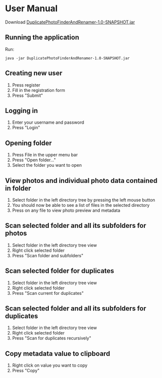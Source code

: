 # User Manual

Download [DuplicatePhotoFinderAndRenamer-1.0-SNAPSHOT.jar](https://github.com/shomarov/ohte-2020/releases/tag/v1.0)

## Running the application

Run:

    java -jar DuplicatePhotoFinderAndRenamer-1.0-SNAPSHOT.jar

## Creating new user

1. Press register
2. Fill in the registration form
3. Press "Submit"

## Logging in

1. Enter your username and password
2. Press "Login"

## Opening folder

1. Press File in the upper menu bar
2. Press "Open folder..."
3. Select the folder you want to open

## View photos and individual photo data contained in folder

1. Select folder in the left directory tree by pressing the left mouse button
2. You should now be able to see a list of files in the selected directory
3. Press on any file to view photo preview and metadata

## Scan selected folder and all its subfolders for photos

1. Select folder in the left directory tree view
2. Right click selected folder
3. Press "Scan folder and subfolders"

## Scan selected folder for duplicates

1. Select folder in the left directory tree view
2. Right click selected folder
3. Press "Scan current for duplicates"

## Scan selected folder and all its subfolders for duplicates

1. Select folder in the left directory tree view
2. Right click selected folder
3. Press "Scan for duplicates recursively"

## Copy metadata value to clipboard

1. Right click on value you want to copy
2. Press "Copy"
